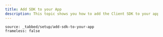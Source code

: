 ```yaml
---
title: Add SDK to your App
description: This topic shows you how to add the Client SDK to your application.
---
```


```tabbed_content
source: _tabbed/setup/add-sdk-to-your-app
frameless: false
```

